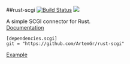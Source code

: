 ##rust-scgi [![Build Status](https://travis-ci.org/ArtemGr/rust-scgi.svg?branch=master)](https://travis-ci.org/ArtemGr/rust-scgi) [![](https://img.shields.io/crates/v/scgi.svg)](https://crates.io/crates/scgi) <br>

A simple SCGI connector for Rust.<br>
<a href="http://artemgr.github.io/rust-scgi/scgi/">Documentation</a>

    [dependencies.scgi]
    git = "https://github.com/ArtemGr/rust-scgi"

[Example](https://github.com/ArtemGr/rust-scgi/blob/master/examples/example.rs)
